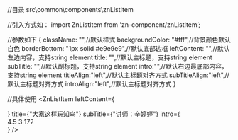 //目录
src\common\components\znListItem 


//引入方式如：
import ZnListItem from 'zn-component/znListItem’;

//参数如下
{
	className: "",//默认样式
	backgroundColor: "#fff",//背景颜色默认白色
	borderBottom: "1px solid #e9e9e9",//默认底部边框
	leftContent: "",//默认左边内容，支持string  element
	title: "",//默认主标题，支持string  element
	subTitle: "",//默认副标题，支持string  element
	intro:"",//默认右边最底部内容，支持string  element
	titleAlign:"left",//默认主标题对齐方式
	subTitleAlign:"left",//默认主标题对齐方式
	introAlign:"left",//默认主标题对齐方式
}

 //具体使用
<ZnListItem 
	leftContent={<div><img src="http://test-mlearning.pingan.com.cn:45080/learn/app/image/20161126/b3e025185afe4370a91d4d5bf9cf1211/7bff2443befc4801aa7de2ad9f9ca98c.jpg" alt=""/><i className="studied-icon"></i></div>}
	title={"大家这样玩知鸟"} 
	subTitle={"讲师：辛婷婷"} 
	intro={<div className="comment-bottom">
		<span className="course-score"><i></i>4.5</span>
		<span className="course-heart"><i></i>3</span>
		<span className="course-comment"><i></i>172</span>
	</div>}
/>



